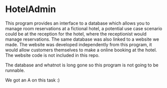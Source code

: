 # HotelAdmin

This program provides an interface to a database which allows you to manage room reservations at a fictional hotel, a potential use case scenario could be at the reception for the hotel, where the receptionist would manage reservations. The same database was also linked to a website we made. The website was developed independently from this program, it would allow customers themselves to make a online booking at the hotel. The website code is not included in this repo.

The database and whatnot is long gone so this program is not going to be runnable.

We got an A on this task :)
